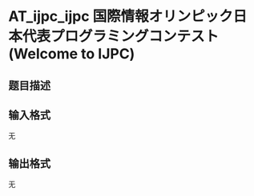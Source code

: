 # AT_ijpc_ijpc 国際情報オリンピック日本代表プログラミングコンテスト (Welcome to IJPC)

## 题目描述

[problemUrl]: https://atcoder.jp/contests/ijpc2012pr/tasks/ijpc_ijpc

## 输入格式

无

## 输出格式

无